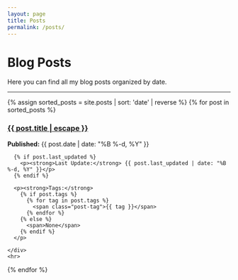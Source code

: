```yaml
---
layout: page
title: Posts
permalink: /posts/
---
```


# Blog Posts

Here you can find all my blog posts organized by date.

<div class="post-list">
  <hr>
  {% assign sorted_posts = site.posts | sort: 'date' | reverse %}
  {% for post in sorted_posts %}
    <div class="post-item">
      <h3>
        <a class="post-link" href="{{ post.url | relative_url }}">{{ post.title | escape }}</a>
      </h3>
      <p><strong>Published:</strong> {{ post.date | date: "%B %-d, %Y" }}</p>
      
      {% if post.last_updated %}
        <p><strong>Last Update:</strong> {{ post.last_updated | date: "%B %-d, %Y" }}</p>
      {% endif %}
      
      <p><strong>Tags:</strong> 
        {% if post.tags %}
          {% for tag in post.tags %}
            <span class="post-tag">{{ tag }}</span>
          {% endfor %}
        {% else %}
          <span>None</span>
        {% endif %}
      </p>
<!--       
      {% if post.excerpt %}
        <div class="post-excerpt">
          {{ post.excerpt | strip_html | truncatewords: 50 }}
        </div>
      {% endif %} -->
    </div>
    <hr>
  {% endfor %}
</div>
